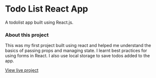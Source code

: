 # Todo List React App

A todolist app built using React.js.

### About this project

This was my first project built using react and helped me understand the basics of passing props and managing state. I learnt best practices for using forms in React. I also use local storage to save todos added to the app.

[View live project](https://ttboimike.github.io/todo-list-react-app/)
